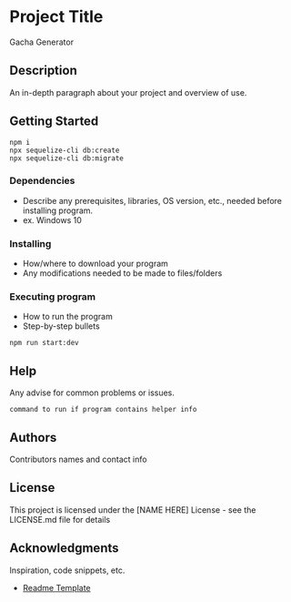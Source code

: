 # Project Title

Gacha Generator

## Description

An in-depth paragraph about your project and overview of use.

## Getting Started
```
npm i
npx sequelize-cli db:create
npx sequelize-cli db:migrate
```

### Dependencies

* Describe any prerequisites, libraries, OS version, etc., needed before installing program.
* ex. Windows 10

### Installing

* How/where to download your program
* Any modifications needed to be made to files/folders

### Executing program

* How to run the program
* Step-by-step bullets
```
npm run start:dev
```

## Help

Any advise for common problems or issues.
```
command to run if program contains helper info
```

## Authors

Contributors names and contact info

## License

This project is licensed under the [NAME HERE] License - see the LICENSE.md file for details

## Acknowledgments

Inspiration, code snippets, etc.
* [Readme Template](https://gist.github.com/DomPizzie/7a5ff55ffa9081f2de27c315f5018afc)